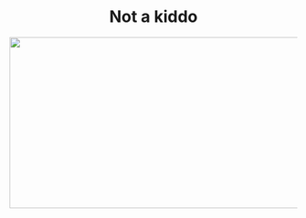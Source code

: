 <h1 align="center">Not a kiddo<br></h1>
<div align="center">
<img src="" width="540" height="300" />
<h1 align="center"><br></h1>
